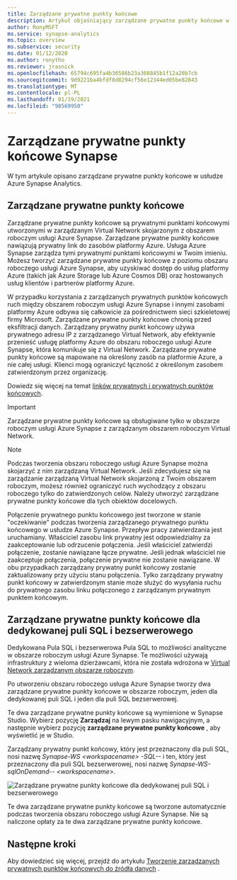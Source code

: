 ```yaml
---
title: Zarządzane prywatne punkty końcowe
description: Artykuł objaśniający zarządzane prywatne punkty końcowe w usłudze Azure Synapse Analytics
author: RonyMSFT
ms.service: synapse-analytics
ms.topic: overview
ms.subservice: security
ms.date: 01/12/2020
ms.author: ronytho
ms.reviewer: jrasnick
ms.openlocfilehash: 65794c695fa4b36586b23a308845b1f12a20b7cb
ms.sourcegitcommit: 9d9221ba4bfdf8d8294cf56e12344ed05be82843
ms.translationtype: MT
ms.contentlocale: pl-PL
ms.lasthandoff: 01/19/2021
ms.locfileid: "98569950"
---
```

# <a name="synapse-managed-private-endpoints"></a>Zarządzane prywatne punkty końcowe Synapse

W tym artykule opisano zarządzane prywatne punkty końcowe w usłudze Azure Synapse Analytics.

## <a name="managed-private-endpoints"></a>Zarządzane prywatne punkty końcowe

Zarządzane prywatne punkty końcowe są prywatnymi punktami końcowymi utworzonymi w zarządzanym Virtual Network skojarzonym z obszarem roboczym usługi Azure Synapse. Zarządzane prywatne punkty końcowe nawiązują prywatny link do zasobów platformy Azure. Usługa Azure Synapse zarządza tymi prywatnymi punktami końcowymi w Twoim imieniu. Możesz tworzyć zarządzane prywatne punkty końcowe z poziomu obszaru roboczego usługi Azure Synapse, aby uzyskiwać dostęp do usług platformy Azure (takich jak Azure Storage lub Azure Cosmos DB) oraz hostowanych usług klientów i partnerów platformy Azure.

W przypadku korzystania z zarządzanych prywatnych punktów końcowych ruch między obszarem roboczym usługi Azure Synapse i innymi zasobami platformy Azure odbywa się całkowicie za pośrednictwem sieci szkieletowej firmy Microsoft. Zarządzane prywatne punkty końcowe chronią przed eksfiltracji danych. Zarządzany prywatny punkt końcowy używa prywatnego adresu IP z zarządzanego Virtual Network, aby efektywnie przenieść usługę platformy Azure do obszaru roboczego usługi Azure Synapse, która komunikuje się z Virtual Network. Zarządzane prywatne punkty końcowe są mapowane na określony zasób na platformie Azure, a nie całej usługi. Klienci mogą ograniczyć łączność z określonym zasobem zatwierdzonym przez organizację. 

Dowiedz się więcej na temat [linków prywatnych i prywatnych punktów końcowych](../../private-link/index.yml).

>[!IMPORTANT]
>Zarządzane prywatne punkty końcowe są obsługiwane tylko w obszarze roboczym usługi Azure Synapse z zarządzanym obszarem roboczym Virtual Network.

>[!NOTE]
>Podczas tworzenia obszaru roboczego usługi Azure Synapse można skojarzyć z nim zarządzaną Virtual Network. Jeśli zdecydujesz się na zarządzanie zarządzaną Virtual Network skojarzoną z Twoim obszarem roboczym, możesz również ograniczyć ruch wychodzący z obszaru roboczego tylko do zatwierdzonych celów. Należy utworzyć zarządzane prywatne punkty końcowe dla tych obiektów docelowych. 


Połączenie prywatnego punktu końcowego jest tworzone w stanie "oczekiwanie" podczas tworzenia zarządzanego prywatnego punktu końcowego w usłudze Azure Synapse. Przepływ pracy zatwierdzania jest uruchamiany. Właściciel zasobu link prywatny jest odpowiedzialny za zaakceptowanie lub odrzucenie połączenia. Jeśli właściciel zatwierdzi połączenie, zostanie nawiązane łącze prywatne. Jeśli jednak właściciel nie zaakceptuje połączenia, połączenie prywatne nie zostanie nawiązane. W obu przypadkach zarządzany prywatny punkt końcowy zostanie zaktualizowany przy użyciu stanu połączenia. Tylko zarządzany prywatny punkt końcowy w zatwierdzonym stanie może służyć do wysyłania ruchu do prywatnego zasobu linku połączonego z zarządzanym prywatnym punktem końcowym.

## <a name="managed-private-endpoints-for-dedicated-sql-pool-and-serverless-sql-pool"></a>Zarządzane prywatne punkty końcowe dla dedykowanej puli SQL i bezserwerowego

Dedykowana Pula SQL i bezserwerowa Pula SQL to możliwości analityczne w obszarze roboczym usługi Azure Synapse. Te możliwości używają infrastruktury z wieloma dzierżawcami, która nie została wdrożona w [Virtual Network zarządzanym obszarze roboczym](./synapse-workspace-managed-vnet.md).

Po utworzeniu obszaru roboczego usługa Azure Synapse tworzy dwa zarządzane prywatne punkty końcowe w obszarze roboczym, jeden dla dedykowanej puli SQL i jeden dla puli SQL bezserwerowej. 

Te dwa zarządzane prywatne punkty końcowe są wymienione w Synapse Studio. Wybierz pozycję **Zarządzaj** na lewym pasku nawigacyjnym, a następnie wybierz pozycję **zarządzane prywatne punkty końcowe** , aby wyświetlić je w Studio.

Zarządzany prywatny punkt końcowy, który jest przeznaczony dla puli SQL, nosi nazwę *Synapse-WS \<workspacename\> -SQL--* i ten, który jest przeznaczony dla puli SQL bezserwerowej, nosi nazwę *Synapse-WS-sqlOnDemand-- \<workspacename\>*.

![Zarządzane prywatne punkty końcowe dla dedykowanej puli SQL i bezserwerowego](./media/synapse-workspace-managed-private-endpoints/managed-pe-for-sql-1.png)

Te dwa zarządzane prywatne punkty końcowe są tworzone automatycznie podczas tworzenia obszaru roboczego usługi Azure Synapse. Nie są naliczone opłaty za te dwa zarządzane prywatne punkty końcowe.

## <a name="next-steps"></a>Następne kroki

Aby dowiedzieć się więcej, przejdź do artykułu [Tworzenie zarządzanych prywatnych punktów końcowych do źródła danych](./how-to-create-managed-private-endpoints.md) .
